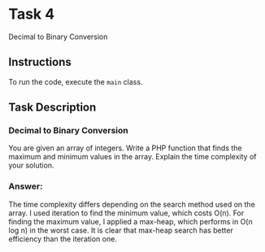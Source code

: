 # Task 4
Decimal to Binary Conversion
## Instructions
To run the code, execute the `main` class.
## Task Description
### Decimal to Binary Conversion
You are given an array of integers. Write a PHP function that finds the maximum and minimum values in the array. Explain the time complexity of your solution.

### Answer:
The time complexity differs depending on the search method used on the array.
I used iteration to find the minimum value, which costs O(n). For finding the maximum value,
I applied a max-heap, which performs in O(n log n) in the worst case.
It is clear that max-heap search has better efficiency than the iteration one.

